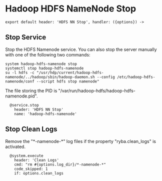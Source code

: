 
# Hadoop HDFS NameNode Stop


    export default header: 'HDFS NN Stop', handler: ({options}) ->

## Stop Service

Stop the HDFS Namenode service. You can also stop the server manually with one of
the following two commands:

```
system hadoop-hdfs-namenode stop
systemctl stop hadoop-hdfs-namenode
su -l hdfs -c "/usr/hdp/current/hadoop-hdfs-namenode/../hadoop/sbin/hadoop-daemon.sh --config /etc/hadoop-hdfs-namenode/conf --script hdfs stop namenode"
```

The file storing the PID is "/var/run/hadoop-hdfs/hadoop-hdfs-namenode.pid".

      @service.stop
        header: 'HDFS NN Stop'
        name: 'hadoop-hdfs-namenode'

## Stop Clean Logs

Remove the "\*-namenode-\*" log files if the property "ryba.clean_logs" is
activated.

      @system.execute
        header: 'Clean Logs'
        cmd: "rm #{options.log_dir}/*-namenode-*"
        code_skipped: 1
        if: options.clean_logs
